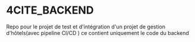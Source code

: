 # 4CITE_BACKEND
Repo pour le projet de test et d'intégration d'un projet de gestion d'hôtels(avec pipeline CI/CD ) ce contient uniquement le code du backend
